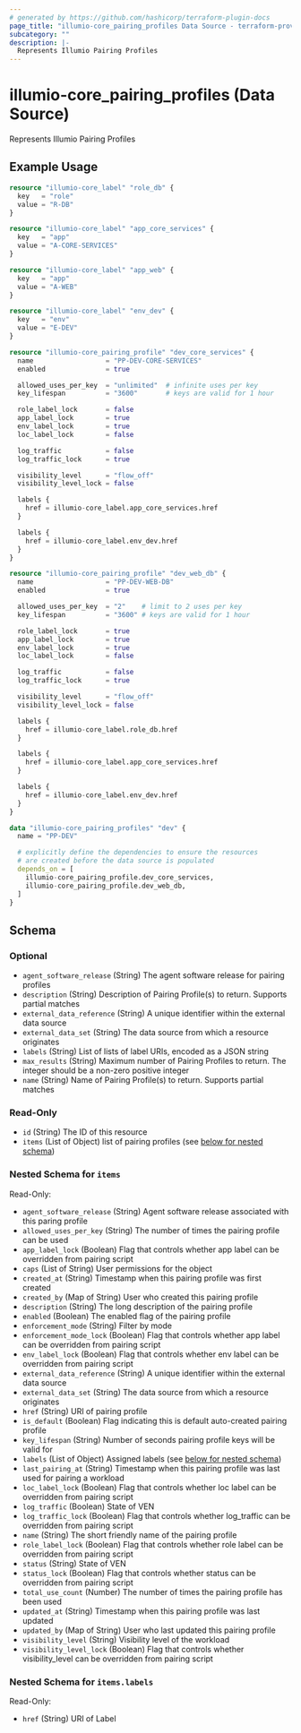 ```yaml
---
# generated by https://github.com/hashicorp/terraform-plugin-docs
page_title: "illumio-core_pairing_profiles Data Source - terraform-provider-illumio-core"
subcategory: ""
description: |-
  Represents Illumio Pairing Profiles
---
```


# illumio-core_pairing_profiles (Data Source)

Represents Illumio Pairing Profiles

## Example Usage

```terraform
resource "illumio-core_label" "role_db" {
  key   = "role"
  value = "R-DB"
}

resource "illumio-core_label" "app_core_services" {
  key   = "app"
  value = "A-CORE-SERVICES"
}

resource "illumio-core_label" "app_web" {
  key   = "app"
  value = "A-WEB"
}

resource "illumio-core_label" "env_dev" {
  key   = "env"
  value = "E-DEV"
}

resource "illumio-core_pairing_profile" "dev_core_services" {
  name                  = "PP-DEV-CORE-SERVICES"
  enabled               = true

  allowed_uses_per_key  = "unlimited"  # infinite uses per key
  key_lifespan          = "3600"       # keys are valid for 1 hour

  role_label_lock       = false
  app_label_lock        = true
  env_label_lock        = true
  loc_label_lock        = false

  log_traffic           = false
  log_traffic_lock      = true

  visibility_level      = "flow_off"
  visibility_level_lock = false

  labels {
    href = illumio-core_label.app_core_services.href
  }

  labels {
    href = illumio-core_label.env_dev.href
  }
}

resource "illumio-core_pairing_profile" "dev_web_db" {
  name                  = "PP-DEV-WEB-DB"
  enabled               = true

  allowed_uses_per_key  = "2"    # limit to 2 uses per key
  key_lifespan          = "3600" # keys are valid for 1 hour

  role_label_lock       = true
  app_label_lock        = true
  env_label_lock        = true
  loc_label_lock        = false

  log_traffic           = false
  log_traffic_lock      = true

  visibility_level      = "flow_off"
  visibility_level_lock = false

  labels {
    href = illumio-core_label.role_db.href
  }

  labels {
    href = illumio-core_label.app_core_services.href
  }

  labels {
    href = illumio-core_label.env_dev.href
  }
}

data "illumio-core_pairing_profiles" "dev" {
  name = "PP-DEV"

  # explicitly define the dependencies to ensure the resources
  # are created before the data source is populated
  depends_on = [
    illumio-core_pairing_profile.dev_core_services,
    illumio-core_pairing_profile.dev_web_db,
  ]
}
```

<!-- schema generated by tfplugindocs -->
## Schema

### Optional

- `agent_software_release` (String) The agent software release for pairing profiles
- `description` (String) Description of Pairing Profile(s) to return. Supports partial matches
- `external_data_reference` (String) A unique identifier within the external data source
- `external_data_set` (String) The data source from which a resource originates
- `labels` (String) List of lists of label URIs, encoded as a JSON string
- `max_results` (String) Maximum number of Pairing Profiles to return. The integer should be a non-zero positive integer
- `name` (String) Name of Pairing Profile(s) to return. Supports partial matches

### Read-Only

- `id` (String) The ID of this resource
- `items` (List of Object) list of pairing profiles (see [below for nested schema](#nestedatt--items))

<a id="nestedatt--items"></a>
### Nested Schema for `items`

Read-Only:

- `agent_software_release` (String) Agent software release associated with this paring profile
- `allowed_uses_per_key` (String) The number of times the pairing profile can be used
- `app_label_lock` (Boolean) Flag that controls whether app label can be overridden from pairing script
- `caps` (List of String) User permissions for the object
- `created_at` (String) Timestamp when this pairing profile was first created
- `created_by` (Map of String) User who created this pairing profile
- `description` (String) The long description of the pairing profile
- `enabled` (Boolean) The enabled flag of the pairing profile
- `enforcement_mode` (String) Filter by mode
- `enforcement_mode_lock` (Boolean) Flag that controls whether app label can be overridden from pairing script
- `env_label_lock` (Boolean) Flag that controls whether env label can be overridden from pairing script
- `external_data_reference` (String) A unique identifier within the external data source
- `external_data_set` (String) The data source from which a resource originates
- `href` (String) URI of pairing profile
- `is_default` (Boolean) Flag indicating this is default auto-created pairing profile
- `key_lifespan` (String) Number of seconds pairing profile keys will be valid for
- `labels` (List of Object) Assigned labels (see [below for nested schema](#nestedobjatt--items--labels))
- `last_pairing_at` (String) Timestamp when this pairing profile was last used for pairing a workload
- `loc_label_lock` (Boolean) Flag that controls whether loc label can be overridden from pairing script
- `log_traffic` (Boolean) State of VEN
- `log_traffic_lock` (Boolean) Flag that controls whether log_traffic can be overridden from pairing script
- `name` (String) The short friendly name of the pairing profile
- `role_label_lock` (Boolean) Flag that controls whether role label can be overridden from pairing script
- `status` (String) State of VEN
- `status_lock` (Boolean) Flag that controls whether status can be overridden from pairing script
- `total_use_count` (Number) The number of times the pairing profile has been used
- `updated_at` (String) Timestamp when this pairing profile was last updated
- `updated_by` (Map of String) User who last updated this pairing profile
- `visibility_level` (String) Visibility level of the workload
- `visibility_level_lock` (Boolean) Flag that controls whether visibility_level can be overridden from pairing script

<a id="nestedobjatt--items--labels"></a>
### Nested Schema for `items.labels`

Read-Only:

- `href` (String) URI of Label


